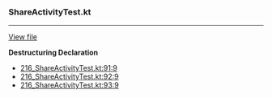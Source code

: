 ### ShareActivityTest.kt
---
[View file](files/216_ShareActivityTest.kt)

**Destructuring Declaration**

 - [216_ShareActivityTest.kt:91:9](files/216_ShareActivityTest.kt#L91)
 - [216_ShareActivityTest.kt:92:9](files/216_ShareActivityTest.kt#L92)
 - [216_ShareActivityTest.kt:93:9](files/216_ShareActivityTest.kt#L93)
